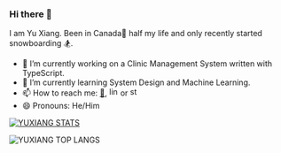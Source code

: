 ### Hi there 👋

I am Yu Xiang. Been in Canada🍁 half my life and only recently started snowboarding 🏂. 

- 🔭 I’m currently working on a Clinic Management System written with TypeScript. 
- 🌱 I’m currently learning System Design and Machine Learning. 
- 📫 How to reach me: [📧](mailto:yxz.get@gmail.com), [<img src="https://static-exp1.licdn.com/sc/h/al2o9zrvru7aqj8e1x2rzsrca" alt="linkedin" width="16"/>](https://www.linkedin.com/in/yuxiang-zhang) or [<img src="https://store.steampowered.com/favicon.ico" alt="steam" width="16"/>](https://steamcommunity.com/profiles/76561198095475842)
- 😄 Pronouns: He/Him

[![YUXIANG STATS](https://github-readme-stats.vercel.app/api?username=yuxiang-zhang&show_icons=true&theme=cobalt)](https://github.com/anuraghazra/github-readme-stats)

![YUXIANG TOP LANGS](https://github-readme-stats.vercel.app/api/top-langs/?username=yuxiang-zhang&show_icons=true&theme=cobalt&layout=compact)
